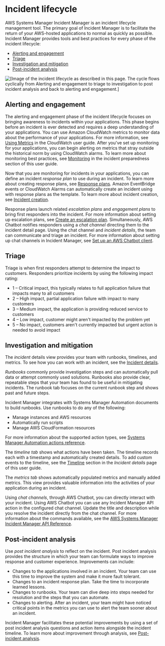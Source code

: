 # Incident lifecycle<a name="incident-lifecycle"></a>

AWS Systems Manager Incident Manager is an incident lifecycle management tool\. The primary goal of Incident Manager is to facilitate the return of your AWS\-hosted applications to normal as quickly as possible\. Incident Manager provides tools and best practices for every phase of the incident lifecycle:
+ [Alerting and engagement](#alerting-engagement)
+ [Triage](#triage)
+ [Investigation and mitigation](#investigation-mitigation)
+ [Post\-incident analysis](#lifecycle-post-incident-analysis)

![\[Image of the incident lifecycle as described in this page. The cycle flows cyclically from Alerting and engagement to triage to investigation to post incident analysis and back to alerting and engagement.\]](http://docs.aws.amazon.com/incident-manager/latest/userguide/images/incident-lifecycle.png)

## Alerting and engagement<a name="alerting-engagement"></a>

The alerting and engagement phase of the incident lifecycle focuses on bringing awareness to incidents within your applications\. This phase begins before an incident is ever detected and requires a deep understanding of your applications\. You can use Amazon CloudWatch metrics to monitor data about the performance of your applications\. For more information, see [Using Metrics]() in the CloudWatch user guide\. After you've set up monitoring for your applications, you can begin alerting on metrics that stray outside the historical norm by using CloudWatch alarms\. To learn more about monitoring best practices, see [Monitoring](incident-response.md#incident-response-monitoring) in the incident preparedness section of this user guide\.

Now that you are monitoring for incidents in your applications, you can define an incident *response plan* to use during an incident\. To learn more about creating response plans, see [Response plans](response-plans.md)\. Amazon EventBridge events or CloudWatch Alarms can automatically create an incident using with response plans as the template\. To learn more about incident creation, see [Incident creation](incident-creation.md)\.

Response plans launch related *escalation plans* and *engagement plans* to bring first responders into the incident\. For more information about setting up escalation plans, see [Create an escalation plan](escalation.md#escalation-create)\. Simultaneously, AWS Chatbot notifies responders using a *chat channel* directing them to the incident detail page\. Using the chat channel and *incident details*, the team can communicate and triage an incident\. For more information about setting up chat channels in Incident Manager, see [Set up an AWS Chatbot client](chat.md#chat-create)\.

## Triage<a name="triage"></a>

Triage is when first responders attempt to determine the impact to customers\. Responders prioritize incidents by using the following impact rating:
+ 1 – Critical impact, this typically relates to full application failure that impacts many to all customers
+ 2 – High impact, partial application failure with impact to many customers
+ 3 – Medium impact, the application is providing reduced service to customers
+ 4 – Low impact, customer might aren't impacted by the problem yet
+ 5 – No impact, customers aren't currently impacted but urgent action is needed to avoid impact

## Investigation and mitigation<a name="investigation-mitigation"></a>

The *incident* details view provides your team with runbooks, timelines, and metrics\. To see how you can work with an incident, see the [Incident details](tracking-details.md)\.

*Runbooks* commonly provide investigation steps and can automatically pull data or attempt commonly used solutions\. Runbooks also provide clear, repeatable steps that your team has found to be useful in mitigating incidents\. The runbook tab focuses on the current runbook step and shows past and future steps\.

Incident Manager integrates with Systems Manager Automation documents to build runbooks\. Use runbooks to do any of the following:
+ Manage instances and AWS resources
+ Automatically run scripts
+ Manage AWS CloudFormation resources

For more information about the supported action types, see [Systems Manager Automation actions reference](https://docs.aws.amazon.com/systems-manager/latest/userguide/automation-actions.html)\.

The *timeline tab* shows what actions have been taken\. The timeline records each with a timestamp and automatically created details\. To add custom events to the timeline, see the [Timeline](tracking-details.md#tracking-details-timeline) section in the *Incident details* page of this user guide\.

The *metrics tab* shows automatically populated metrics and manually added metrics\. This view provides valuable information into the activities of your application during an incident\.

Using *chat channels*, through AWS Chatbot, you can directly interact with your incident\. Using AWS Chatbot you can use any Incident Manager API action in the configured chat channel\. Update the title and description while you resolve the incident directly from the chat channel\. For more information about the commands available, see the [AWS Systems Manager Incident Manager API Reference](https://docs.aws.amazon.com/incident-manager/latest/APIReference/Welcome.html)\.

## Post\-incident analysis<a name="lifecycle-post-incident-analysis"></a>

Use *post incident analysis* to reflect on the incident\. Post incident analysis provides the structure in which your team can formulate ways to improve response and customer experience\. Improvements can include:
+ Changes to the applications involved in an incident\. Your team can use this time to improve the system and make it more fault tolerant\.
+ Changes to an incident response plan\. Take the time to incorporate learned lessons\.
+ Changes to runbooks\. Your team can dive deep into steps needed for resolution and the steps that you can automate\. 
+ Changes to alerting\. After an incident, your team might have noticed critical points in the metrics you can use to alert the team sooner about an incident\. 

Incident Manager facilitates these potential improvements by using a set of post incident analysis questions and action items alongside the incident timeline\. To learn more about improvement through analysis, see [Post\-incident analysis](analysis.md)\.